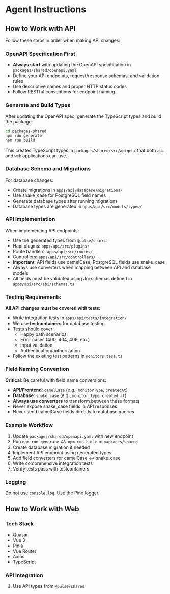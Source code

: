# Agent Instructions

## How to Work with API

Follow these steps in order when making API changes:

### OpenAPI Specification First

- **Always start** with updating the OpenAPI specification in `packages/shared/openapi.yaml`
- Define your API endpoints, request/response schemas, and validation rules
- Use descriptive names and proper HTTP status codes
- Follow RESTful conventions for endpoint naming

### Generate and Build Types

After updating the OpenAPI spec, generate the TypeScript types and build the package:

```bash
cd packages/shared
npm run generate
npm run build
```

This creates TypeScript types in `packages/shared/src/apigen/` that both `api` and `web` applications can use.

### Database Schema and Migrations

For database changes:

- Create migrations in `apps/api/database/migrations/`
- Use snake_case for PostgreSQL field names
- Generate database types after running migrations
- Database types are generated in `apps/api/src/models/types/`

### API Implementation

When implementing API endpoints:

- Use the generated types from `@pulse/shared`
- Hapi plugins: `apps/api/src/plugins/`
- Route handlers: `apps/api/src/routes/`
- Controllers: `apps/api/src/controllers/`
- **Important**: API fields use camelCase, PostgreSQL fields use snake_case
- Always use converters when mapping between API and database models
- All fields must be validated using Joi schemas defined in `apps/api/src/api/schemas.ts`

### Testing Requirements

**All API changes must be covered with tests:**

- Write integration tests in `apps/api/tests/integration/`
- We use **testcontainers** for database testing
- Tests should cover:
  - Happy path scenarios
  - Error cases (400, 404, 409, etc.)
  - Input validation
  - Authentication/authorization
- Follow the existing test patterns in `monitors.test.ts`

### Field Naming Convention

**Critical**: Be careful with field name conversions:

- **API/Frontend**: `camelCase` (e.g., `monitorType`, `createdAt`)
- **Database**: `snake_case` (e.g., `monitor_type`, `created_at`)
- **Always use converters** to transform between these formats
- Never expose snake_case fields in API responses
- Never send camelCase fields directly to database queries

### Example Workflow

1. Update `packages/shared/openapi.yaml` with new endpoint
2. Run `npm run generate && npm run build` in `packages/shared`
3. Create database migration if needed
4. Implement API endpoint using generated types
5. Add field converters for camelCase ↔ snake_case
6. Write comprehensive integration tests
7. Verify tests pass with testcontainers

### Logging

Do not use `console.log`. Use the Pino logger.

## How to Work with Web

### Tech Stack

- Quasar
- Vue 3
- Pinia
- Vue Router
- Axios
- TypeScript

### API Integration

1. Use API types from `@pulse/shared`
